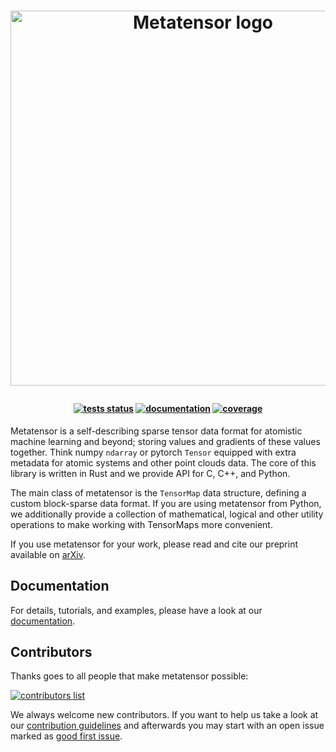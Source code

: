 <h1>
<p align="center">
    <img src="https://raw.githubusercontent.com/metatensor/metatensor/refs/heads/main/docs/static/images/metatensor-horizontal-dark.png" alt="Metatensor logo" width="600"/>
</p>
</h1>

<h4 align="center">

[![tests status](https://img.shields.io/github/checks-status/metatensor/metatensor/main)](https://github.com/metatensor/metatensor/actions?query=branch%3Amain)
[![documentation](https://img.shields.io/badge/📚_documentation-latest-sucess)](https://docs.metatensor.org/latest/)
[![coverage](https://codecov.io/gh/metatensor/metatensor/branch/main/graph/badge.svg)](https://codecov.io/gh/metatensor/metatensor)
</h4>

Metatensor is a self-describing sparse tensor data format for atomistic machine
learning and beyond; storing values and gradients of these values together.
Think numpy `ndarray` or pytorch `Tensor` equipped with extra metadata for
atomic systems and other point clouds data. The core of this library is written
in Rust and we provide API for C, C++, and Python.

The main class of metatensor is the `TensorMap` data structure, defining a
custom block-sparse data format. If you are using metatensor from Python, we
additionally provide a collection of mathematical, logical and other utility
operations to make working with TensorMaps more convenient.

If you use metatensor for your work, please read and cite our preprint available on
[arXiv](http://arxiv.org/abs/2508.15704).

## Documentation

For details, tutorials, and examples, please have a look at our [documentation](https://docs.metatensor.org/).

## Contributors

Thanks goes to all people that make metatensor possible:

[![contributors list](https://contrib.rocks/image?repo=metatensor/metatensor)](https://github.com/metatensor/metatensor/graphs/contributors)

We always welcome new contributors. If you want to help us take a look at our
[contribution guidelines](CONTRIBUTING.rst) and afterwards you may start with an
open issue marked as [good first
issue](https://github.com/metatensor/metatensor/issues?q=is%3Aissue+is%3Aopen+label%3A%22good+first+issue%22).
